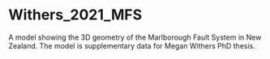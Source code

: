 # Withers_2021_MFS
A model showing the 3D geometry of the Marlborough Fault System in New Zealand. The model is supplementary data for Megan Withers PhD thesis.
